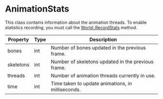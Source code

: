 # AnimationStats #
This class contains information about the animation threads. To enable statistics recording, you must call the [World::RecordStats](API_World_RecordStats.md) method.

| Property | Type | Description |
| ----- | ----- | ----- |
|		 bones | int | Number of bones updated in the previous frame. |
|		 skeletons | int | Number of skeletons updated in the previous frame. |
| 		 threads | int | Number of animation threads currently in use. |
|		 time | int | Time taken to update animations, in milliseconds. |

